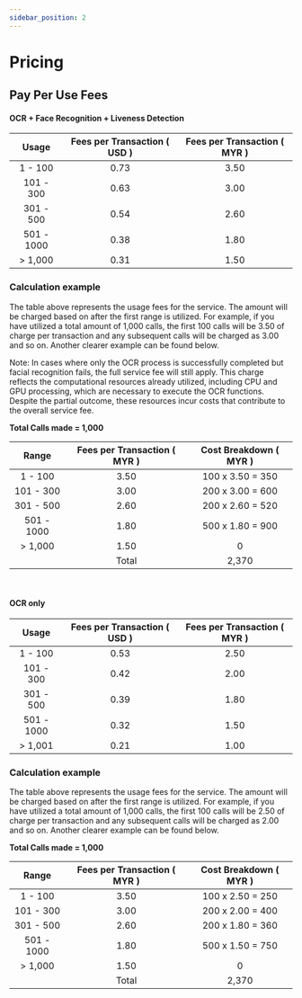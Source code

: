 ```yaml
---
sidebar_position: 2
---
```



# Pricing
## Pay Per Use Fees

#### OCR + Face Recognition + Liveness Detection

| Usage                 | Fees per Transaction ( USD ) | Fees per Transaction ( MYR ) |
| :-------------------: | :--------------------------: | :--------------------------: |
| 1 - 100               | 0.73                         | 3.50                         |
| 101 - 300             | 0.63                         | 3.00                         |
| 301 - 500             | 0.54                         | 2.60                         |
| 501 - 1000            | 0.38                         | 1.80                         |
| > 1,000               | 0.31                         | 1.50                         |

### Calculation example

The table above represents the usage fees for the service. The amount will be charged based on after the first range is utilized. For example, if you have utilized a total amount of 1,000 calls, the first 100 calls will be 3.50 of charge per transaction and any subsequent calls will be charged as 3.00 and so on. Another clearer example can be found below.

Note: In cases where only the OCR process is successfully completed but facial recognition fails, the full service fee will still apply. This charge reflects the computational resources already utilized, including CPU and GPU processing, which are necessary to execute the OCR functions. Despite the partial outcome, these resources incur costs that contribute to the overall service fee.

**Total Calls made = 1,000**

| Range                 | Fees per Transaction ( MYR ) | Cost Breakdown ( MYR )      |
| :-------------------: | :--------------------------: | :-------------------------: |
| 1 - 100               | 3.50                         | 100 x 3.50 = 350            |
| 101 - 300             | 3.00                         | 200 x 3.00 = 600            |
| 301 - 500             | 2.60                         | 200 x 2.60 = 520            |
| 501 - 1000            | 1.80                         | 500 x 1.80 = 900            |
| > 1,000               | 1.50                         | 0                           |
|                       | Total                        | 2,370                       |

<br/>

#### OCR only


| Usage           | Fees per Transaction ( USD ) | Fees per Transaction ( MYR ) |
| :-------------: | :--------------------------: | :--------------------------: |
| 1 - 100         | 0.53                         | 2.50                         |
| 101 - 300       | 0.42                         | 2.00                         |
| 301 - 500       | 0.39                         | 1.80                         |
| 501 - 1000      | 0.32                         | 1.50                         |
| > 1,001         | 0.21                         | 1.00                         |

### Calculation example

The table above represents the usage fees for the service. The amount will be charged based on after the first range is utilized. For example, if you have utilized a total amount of 1,000 calls, the first 100 calls will be 2.50 of charge per transaction and any subsequent calls will be charged as 2.00 and so on. Another clearer example can be found below.

**Total Calls made = 1,000**

| Range                 | Fees per Transaction ( MYR ) | Cost Breakdown ( MYR )      |
| :-------------------: | :--------------------------: | :-------------------------: |
| 1 - 100               | 3.50                         | 100 x 2.50 = 250            |
| 101 - 300             | 3.00                         | 200 x 2.00 = 400            |
| 301 - 500             | 2.60                         | 200 x 1.80 = 360            |
| 501 - 1000            | 1.80                         | 500 x 1.50 = 750            |
| > 1,000               | 1.50                         | 0                           |
|                       | Total                        | 2,370                       |

<br/>